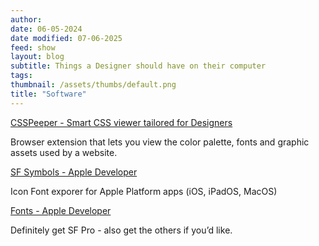 ```yaml
---
author: 
date: 06-05-2024
date modified: 07-06-2025
feed: show
layout: blog
subtitle: Things a Designer should have on their computer
tags: 
thumbnail: /assets/thumbs/default.png
title: "Software"
---
```


[CSSPeeper - Smart CSS viewer tailored for Designers](https://csspeeper.com/)

Browser extension that lets you view the color palette, fonts and graphic assets used by a website.

[SF Symbols - Apple Developer](https://developer.apple.com/sf-symbols/)

Icon Font exporer for Apple Platform apps (iOS, iPadOS, MacOS)

[Fonts - Apple Developer](https://developer.apple.com/fonts/)

Definitely get SF Pro - also get the others if you’d like.
